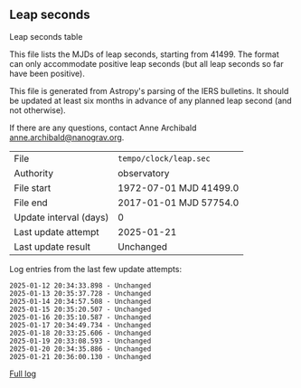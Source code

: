 
## Leap seconds

Leap seconds table

This file lists the MJDs of leap seconds, starting from 41499.
The format can only accommodate positive leap seconds (but all
leap seconds so far have been positive).

This file is generated from Astropy's parsing of the IERS
bulletins. It should be updated at least six months in advance
of any planned leap second (and not otherwise).

If there are any questions, contact Anne Archibald
<anne.archibald@nanograv.org>.

|     |     |
|:--- |:--- |
| File | `tempo/clock/leap.sec` |
| Authority | observatory |
| File start | 1972-07-01 MJD 41499.0 |
| File end | 2017-01-01 MJD 57754.0 |
| Update interval (days) | 0 |
| Last update attempt | 2025-01-21 |
| Last update result | Unchanged |

Log entries from the last few update attempts:
```
2025-01-12 20:34:33.898 - Unchanged
2025-01-13 20:35:37.728 - Unchanged
2025-01-14 20:34:57.508 - Unchanged
2025-01-15 20:35:20.507 - Unchanged
2025-01-16 20:35:10.587 - Unchanged
2025-01-17 20:34:49.734 - Unchanged
2025-01-18 20:33:25.606 - Unchanged
2025-01-19 20:33:08.593 - Unchanged
2025-01-20 20:34:35.886 - Unchanged
2025-01-21 20:36:00.130 - Unchanged
```
[Full log](https://raw.githubusercontent.com/ipta/pulsar-clock-corrections/main/log/tempo/clock/leap.sec.log)
